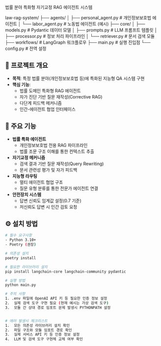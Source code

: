 법률 분야 특화형 자기교정 RAG 에이전트 시스템

law-rag-system/
├── agents/
│   ├── personal_agent.py  # 개인정보보호법 에이전트
│   └── labor_agent.py     # 노동법 에이전트 (예시)
├── core/
│   ├── models.py          # Pydantic 데이터 모델
│   ├── prompts.py         # LLM 프롬프트 템플릿
│   ├── processor.py       # 정보 처리 파이프라인
│   └── retriever.py       # 문서 검색 모듈
├── workflows/             # LangGraph 워크플로우
├── main.py                # 실행 진입점
└── config.py              # 전역 설정




## 📌 프로젝트 개요
- **목적**: 특정 법률 분야(개인정보보호법 등)에 특화된 지능형 QA 시스템 구현
- **핵심 기능**:
  - 법률 도메인 특화형 RAG 에이전트
  - 자가 진단 기반 질문 재작성(Corrective RAG)
  - 다단계 피드백 메커니즘
  - 인간-에이전트 협업 인터페이스

## 🚀 주요 기능
- **법률 특화 에이전트**
  - 개인정보보호법 전용 RAG 파이프라인
  - 법률 조문 구조 이해를 통한 컨텍스트 추출
- **자기교정 메커니즘**
  - 검색 결과 기반 질문 재작성(Query Rewriting)
  - 문서 관련성 평가 및 자가 피드백
- **지능형 라우팅**
  - 멀티 에이전트 협업 구조
  - 질문 유형 분류를 통한 전문가 에이전트 연결
- **안전장치 시스템**
  - 답변 신뢰도 임계값 설정(0.7 기준)
  - 저신뢰도 답변 시 인간 검토 요청

## ⚙️ 설치 방법
```bash
# 필수 요구사항
- Python 3.10+
- Poetry (권장)

# 의존성 설치
poetry install

# 필요한 라이브러리 설치
pip install langchain-core langchain-community pydantic

# 실행 방법
python main.py

# 주의 사항
1. .env 파일에 OpenAI API 키 등 필요한 인증 정보 설정
2.  실제 검색 도구 구현 필요 (현재 예시는 가상 검색 도구)
3.  모듈 간 상대 경로 임포트 문제 발생시 PYTHONPATH 설정


# 에러 발생시 체크리스트
1.  모든 의존성 라이브러리 설치 확인
2.  파일 구조와 모듈 임포트 경로 확인
3.  실제 서비스 API 키 등 인증 정보 설정
4.  LLM 및 검색 도구 구현체 교체 여부 확인
